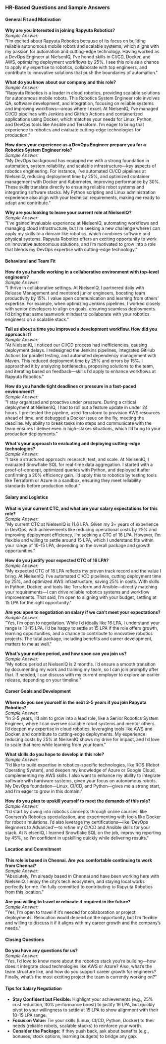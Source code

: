 ### HR-Based Questions and Sample Answers

#### General Fit and Motivation

**Why are you interested in joining Rapyuta Robotics?**  
*Sample Answer:*  
"I’m excited about Rapyuta Robotics because of its focus on building reliable autonomous mobile robots and scalable systems, which aligns with my passion for automation and cutting-edge technology. Having worked as a DevOps Engineer at NielsenIQ, I’ve honed skills in CI/CD, Docker, and AWS, optimizing deployment workflows by 25%. I see this role as a chance to apply my expertise to robotics, collaborate with top engineers, and contribute to innovative solutions that push the boundaries of automation."

**What do you know about our company and this role?**  
*Sample Answer:*  
"Rapyuta Robotics is a leader in cloud robotics, providing scalable solutions for autonomous mobile robots. This Robotics System Engineer role involves QA, software development, and integration, focusing on reliable systems and improving workflows—areas where I excel. At NielsenIQ, I’ve managed CI/CD pipelines with Jenkins and GitHub Actions and containerized applications using Docker, which matches your needs for Linux, Python, and DevOps tools like Ansible and Terraform. I’m eager to bring that experience to robotics and evaluate cutting-edge technologies for production."

**How does your experience as a DevOps Engineer prepare you for a Robotics System Engineer role?**  
*Sample Answer:*  
"My DevOps background has equipped me with a strong foundation in automation, system reliability, and scalable infrastructure—key aspects of robotics engineering. For instance, I’ve automated CI/CD pipelines at NielsenIQ, reducing deployment time by 25%, and optimized container management with Docker and Kubernetes, improving performance by 30%. These skills translate directly to ensuring reliable robot systems and integrating software stacks. My Python scripting and Linux administration experience also align with your technical requirements, making me ready to adapt and contribute."

**Why are you looking to leave your current role at NielsenIQ?**  
*Sample Answer:*  
"I’ve gained invaluable experience at NielsenIQ, automating workflows and managing cloud infrastructure, but I’m seeking a new challenge where I can apply my skills to a domain like robotics, which combines software and physical systems. Rapyuta Robotics offers an exciting opportunity to work on innovative autonomous solutions, and I’m motivated to grow into a role that blends my DevOps expertise with cutting-edge technology."

#### Behavioral and Team Fit

**How do you handle working in a collaborative environment with top-level engineers?**  
*Sample Answer:*  
"I thrive in collaborative settings. At NielsenIQ, I partnered daily with Release Management and mentored junior engineers, boosting team productivity by 15%. I value open communication and learning from others’ expertise. For example, when optimizing Jenkins pipelines, I worked closely with senior developers to align on goals, ensuring seamless deployments. I’d bring that same teamwork mindset to collaborate with your robotics engineers on a scalable stack."

**Tell us about a time you improved a development workflow. How did you approach it?**  
*Sample Answer:*  
"At NielsenIQ, I noticed our CI/CD process had inefficiencies, causing deployment delays. I redesigned the Jenkins pipelines, integrated GitHub Actions for parallel testing, and automated dependency management with Maven. This reduced deployment time by 25% and errors by 15%. I approached it by analyzing bottlenecks, proposing solutions to the team, and iterating based on feedback—skills I’d apply to enhance workflows at Rapyuta Robotics."

**How do you handle tight deadlines or pressure in a fast-paced environment?**  
*Sample Answer:*  
"I stay organized and proactive under pressure. During a critical deployment at NielsenIQ, I had to roll out a feature update in under 24 hours. I pre-tested the pipeline, used Terraform to provision AWS resources ahead of time, and debugged a Docker issue on the fly, meeting the deadline. My ability to break tasks into steps and communicate with the team ensures I deliver even in high-stakes situations, which I’d bring to your production deployments."

**What’s your approach to evaluating and deploying cutting-edge technologies?**  
*Sample Answer:*  
"I take a structured approach: research, test, and scale. At NielsenIQ, I evaluated Snowflake SQL for real-time data aggregation. I started with a proof-of-concept, optimized queries with Python, and deployed it after confirming a 20% efficiency gain. I’d apply this to robotics by testing tools like Terraform or Azure in a sandbox, ensuring they meet reliability standards before production rollout."

#### Salary and Logistics

**What is your current CTC, and what are your salary expectations for this role?**  
*Sample Answer:*  
"My current CTC at NielsenIQ is 11.6 LPA. Given my 3+ years of experience in DevOps, with achievements like reducing operational costs by 25% and improving deployment efficiency, I’m seeking a CTC of 16 LPA. However, I’m flexible and willing to settle around 15 LPA, which I understand fits within your range of 10-15 LPA, depending on the overall package and growth opportunities."

**How do you justify your expected CTC of 16 LPA?**  
*Sample Answer:*  
"My expected CTC of 16 LPA reflects my proven track record and the value I bring. At NielsenIQ, I’ve automated CI/CD pipelines, cutting deployment time by 25%, and optimized AWS infrastructure, saving 25% in costs. With skills in Python, Docker, and tools like Terraform and Ansible—directly matching your requirements—I can drive reliable robotics systems and workflow improvements. That said, I’m open to aligning with your budget, settling at 15 LPA for the right opportunity."

**Are you open to negotiation on salary if we can’t meet your expectations?**  
*Sample Answer:*  
"Yes, I’m open to negotiation. While I’d ideally like 16 LPA, I understand your range is 10-15 LPA. I’d be happy to settle at 15 LPA if the role offers growth, learning opportunities, and a chance to contribute to innovative robotics projects. The total package, including benefits and career development, matters to me as well."

**What’s your notice period, and how soon can you join us?**  
*Sample Answer:*  
"My notice period at NielsenIQ is 2 months. I’d ensure a smooth transition by documenting my work and training my team, so I can join promptly after that. If needed, I can discuss with my current employer to explore an earlier release, depending on your timeline."

#### Career Goals and Development

**Where do you see yourself in the next 3-5 years if you join Rapyuta Robotics?**  
*Sample Answer:*  
"In 3-5 years, I’d aim to grow into a lead role, like a Senior Robotics System Engineer, where I can oversee scalable robot systems and mentor others. I’d deepen my expertise in cloud robotics, leveraging tools like AWS and Docker, and contribute to cutting-edge deployments. My experience reducing costs by 25% at NielsenIQ shows my drive for impact, and I’d love to scale that here while learning from your team."

**What skills do you hope to develop in this role?**  
*Sample Answer:*  
"I’d like to build expertise in robotics-specific technologies, like ROS (Robot Operating System), and deepen my knowledge of Azure or Google Cloud, complementing my AWS skills. I also want to enhance my ability to integrate software with hardware systems, given your focus on autonomous robots. My DevOps foundation—Linux, CI/CD, and Python—gives me a strong start, and I’m eager to grow in this domain."

**How do you plan to upskill yourself to meet the demands of this role?**  
*Sample Answer:*  
"I’d start by diving into robotics concepts through online courses, like Coursera’s Robotics specialization, and experimenting with tools like Docker for robot simulations. I’d also leverage my certifications—like ‘DevOps Beginners to Advanced’—to refine my CI/CD and Ansible skills for your stack. At NielsenIQ, I learned Snowflake SQL on the job, improving reporting by 45%, so I’m confident in upskilling quickly while delivering results."

#### Location and Commitment

**This role is based in Chennai. Are you comfortable continuing to work from Chennai?**  
*Sample Answer:*  
"Absolutely, I’m already based in Chennai and have been working here with NielsenIQ. I enjoy the city’s tech ecosystem, and staying local works perfectly for me. I’m fully committed to contributing to Rapyuta Robotics from this location."

**Are you willing to travel or relocate if required in the future?**  
*Sample Answer:*  
"Yes, I’m open to travel if it’s needed for collaboration or project deployments. Relocation would depend on the opportunity, but I’m flexible and willing to discuss it if it aligns with my career growth and the company’s needs."

#### Closing Questions

**Do you have any questions for us?**  
*Sample Answer:*  
"Yes, I’d love to know more about the robotics stack you’re building—how does it integrate cloud technologies like AWS or Azure? Also, what’s the team structure like, and how do you support career growth for engineers? Finally, what’s the most exciting project the team is currently working on?"

#### Tips for Salary Negotiation

- **Stay Confident but Flexible:** Highlight your achievements (e.g., 25% cost reduction, 30% performance boost) to justify 16 LPA, but quickly pivot to your willingness to settle at 15 LPA to show alignment with their 10-15 LPA range.  
- **Focus on Value:** Tie your skills (Linux, CI/CD, Python, Docker) to their needs (reliable robots, scalable stacks) to reinforce your worth.  
- **Consider the Package:** If they push back, ask about benefits (e.g., bonuses, stock options, learning budgets) to bridge any gap.